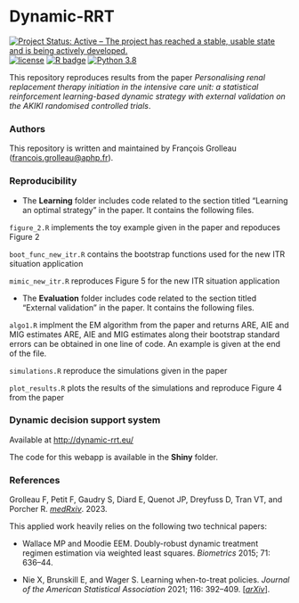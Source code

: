 # Dynamic-RRT
 
<!-- badges: start -->
[![Project Status: Active – The project has reached a stable, usable state and is being actively developed.](https://www.repostatus.org/badges/latest/active.svg)](https://www.repostatus.org/#active)
[![license](https://img.shields.io/badge/license-MIT-blue)](https://github.com/fcgrolleau/Dynamic-RRT/blob/main/LICENSE)
[![R badge](https://img.shields.io/badge/Build%20with-♥%20and%20R-blue)](https://www.r-project.org)
[![Python 3.8](https://img.shields.io/badge/python-3.8-blue.svg)](https://www.python.org) 
<!-- badges: end -->

This repository reproduces results from the paper *Personalising renal replacement therapy initiation in the intensive care unit: a statistical reinforcement learning-based dynamic strategy with external validation on the AKIKI randomised controlled trials*.

### Authors
This repository is written and maintained by François Grolleau (francois.grolleau@aphp.fr).

### Reproducibility

- The **Learning** folder includes code related to the section titled “Learning an optimal strategy” in the paper. It contains the following files.

 `figure_2.R` implements the toy example given in the paper and repoduces Figure 2
 
 `boot_func_new_itr.R` contains the bootstrap functions used for the new ITR situation application
 
 `mimic_new_itr.R` reproduces Figure 5 for the new ITR situation application

- The **Evaluation** folder includes code related to the section titled “External validation” in the paper. It contains the following files.

`algo1.R` implment the EM algorithm from the paper and returns ARE, AIE and MIG estimates 
 ARE, AIE and MIG estimates along their bootstrap standard errors can be obtained in one line of code. 
 An example is given at the end of the file.

`simulations.R` reproduce the simulations given in the paper

`plot_results.R` plots the results of the simulations and reproduce Figure 4 from the paper

### Dynamic decision support system
Available at <a href="http://dynamic-rrt.eu/">http://dynamic-rrt.eu/</a>

The code for this webapp is available in the **Shiny** folder.
### References
Grolleau F, Petit F, Gaudry S, Diard E, Quenot JP, Dreyfuss D, Tran VT, and Porcher R.
<a href="https://medRxiv.org/">*medRxiv*</a>. 2023.

This applied work heavily relies on the following two technical papers:

- Wallace MP and Moodie EEM. Doubly-robust dynamic treatment regimen estimation via weighted least squares. 
*Biometrics* 2015; 71: 636–44.

- Nie X, Brunskill E, and Wager S. Learning when-to-treat policies. *Journal of the American Statistical Association* 2021; 116: 392–409. [<a href="https://arxiv.org/pdf/1905.09751.pdf">*arXiv*</a>].